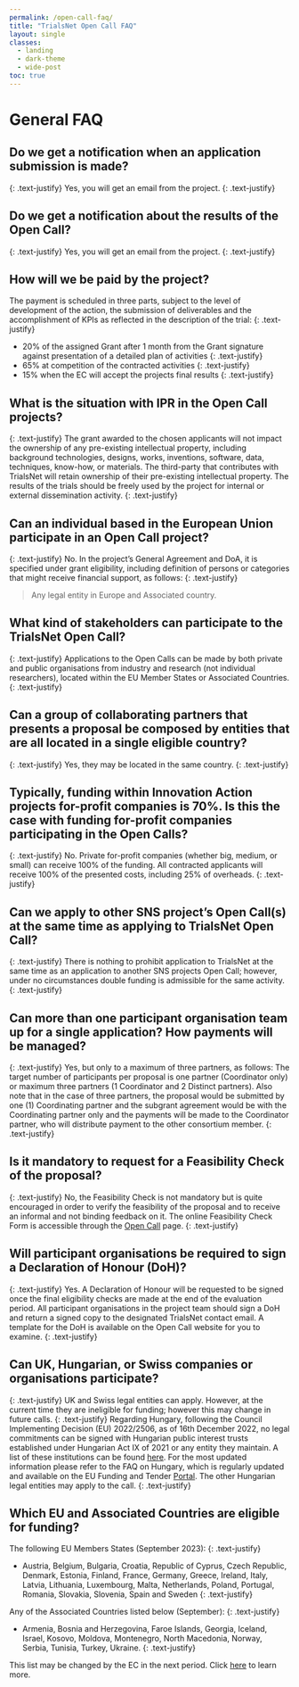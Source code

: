 ```yaml
---
permalink: /open-call-faq/
title: "TrialsNet Open Call FAQ"
layout: single
classes:
  - landing
  - dark-theme
  - wide-post
toc: true
---
```

# General FAQ

## Do we get a notification when an application submission is made?
{: .text-justify} 
Yes, you will get an email from the project.
{: .text-justify} 

## Do we get a notification about the results of the Open Call?
{: .text-justify} 
Yes, you will get an email from the project.
{: .text-justify} 

## How will we be paid by the project?
The payment is scheduled in three parts, subject to the level of development of the action, the submission of deliverables and the accomplishment of KPIs as reflected in the description of the trial:
{: .text-justify} 
-	20% of the assigned Grant after 1 month from the Grant signature against presentation of a detailed plan of activities
{: .text-justify} 
-	65% at competition of the contracted activities
{: .text-justify} 
-	15% when the EC will accept the projects final results
{: .text-justify} 


## What is the situation with IPR in the Open Call projects?
{: .text-justify} 
The grant awarded to the chosen applicants will not impact the ownership of any pre-existing intellectual property, including background technologies, designs, works, inventions, software, data, techniques, know-how, or materials. The third-party that contributes with TrialsNet will retain ownership of their pre-existing  intellectual property. The results of the trials should be freely used by the project for internal or external dissemination activity.
{: .text-justify} 

## Can an individual based in the European Union participate in an Open Call project?
{: .text-justify} 
No. In the project’s General Agreement and DoA, it is specified under grant eligibility, including definition of persons or categories that might receive financial support, as follows:
{: .text-justify} 
> Any legal entity in Europe and Associated country.

## What kind of stakeholders can participate to the TrialsNet Open Call?
{: .text-justify} 
Applications to the Open Calls can be made by both private and public organisations from industry and research (not individual researchers), located within the EU Member States or Associated Countries. 
{: .text-justify} 


## Can a group of collaborating partners that presents a proposal be composed by entities that are all located in a single eligible country?
{: .text-justify} 
Yes, they may be located in the same country.
{: .text-justify} 

## Typically, funding within Innovation Action projects for-profit companies is 70%. Is this the case with funding for-profit companies participating in the Open Calls?
{: .text-justify} 
No. Private for-profit companies (whether big, medium, or small) can receive 100% of the funding. All contracted applicants will receive 100% of the presented costs, including 25% of overheads.
{: .text-justify} 

## Can we apply to other SNS project’s Open Call(s) at the same time as applying to TrialsNet Open Call?
{: .text-justify} 
There is nothing to prohibit application to TrialsNet at the same time as an application to another SNS projects Open Call; however, under no circumstances double funding is admissible for the same activity.
{: .text-justify} 

## Can more than one participant organisation team up for a single application? How payments will be managed?
{: .text-justify} 
Yes, but only to a maximum of three partners, as follows: The target number of participants per proposal is one partner (Coordinator only) or maximum three partners (1 Coordinator and 2 Distinct partners). Also note that in the case of three partners, the proposal would be submitted by one (1) Coordinating partner and the subgrant agreement would be with the Coordinating partner only and the payments will be made to the Coordinator partner, who will distribute payment to the other consortium member.
{: .text-justify} 

## Is it mandatory to request for a Feasibility Check of the proposal?
{: .text-justify} 
No, the Feasibility Check is not mandatory but is quite encouraged in order to verify the feasibility of the proposal and to receive an informal and not binding feedback on it. The online Feasibility Check Form is accessible through the [Open Call](/open-call) page.
{: .text-justify} 

## Will participant organisations be required to sign a Declaration of Honour (DoH)?
{: .text-justify} 
Yes. A Declaration of Honour will be requested to be signed once the final eligibility checks are made at the end of the evaluation period. All participant organisations in the project team should sign a DoH and return a signed copy to the designated TrialsNet contact email. A template for the DoH is available on the Open Call website for you to examine.
{: .text-justify} 

## Can UK, Hungarian, or Swiss companies or organisations participate?
{: .text-justify} 
UK and Swiss legal entities can apply. However, at the current time they are ineligible for funding; however this may change in future calls.
{: .text-justify} 
Regarding Hungary, following the Council Implementing Decision (EU) 2022/2506, as of 16th December 2022, no legal commitments can be signed with Hungarian public interest trusts established under Hungarian Act IX of 2021 or any entity they maintain. A list of these institutions can be found [here](#). For the most updated information please refer to the FAQ on Hungary, which is regularly updated and available on the EU Funding and Tender [Portal](https://ec.europa.eu/info/funding-tenders/opportunities/portal/screen/support/faq;type=0,1;categories=;tenders=;programme=null;keyword=;freeTextSearchKeyword=Hungarian%20university;matchWholeText=true;period=null;status=0;sortQuery=relevance;faqListKey=faqSearchTablePageState). The other Hungarian legal entities may apply to the call.
{: .text-justify} 



## Which EU and Associated Countries are eligible for funding?
The following EU Members States (September 2023):
{: .text-justify}  
- Austria, Belgium, Bulgaria, Croatia, Republic of Cyprus, Czech Republic, Denmark, Estonia, Finland, France, Germany, Greece, Ireland, Italy, Latvia, Lithuania, Luxembourg, Malta, Netherlands, Poland, Portugal, Romania, Slovakia, Slovenia, Spain and Sweden
{: .text-justify} 

Any of the Associated Countries listed below (September):
{: .text-justify} 
-	Armenia, Bosnia and Herzegovina, Faroe Islands, Georgia, Iceland, Israel, Kosovo, Moldova, Montenegro, North Macedonia, Norway, Serbia, Tunisia, Turkey, Ukraine. 
{: .text-justify} 

This list may be changed by the EC in the next period. Click [here](https://ec.europa.eu/info/funding-tenders/opportunities/docs/2021-2027/common/guidance/list-3rd-country-participation_horizon-euratom_en.pdf) to learn more.
